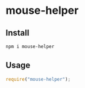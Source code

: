 # mouse-helper

## Install
```sh
npm i mouse-helper
```

## Usage
```js
require("mouse-helper");
```